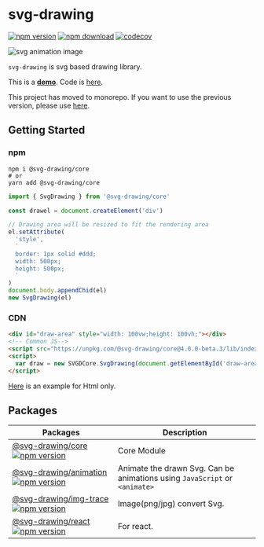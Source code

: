 # svg-drawing

[![npm version](https://img.shields.io/npm/v/@svg-drawing/core/latest.svg)](https://www.npmjs.com/package/svg-drawing) [![npm download](https://img.shields.io/npm/dm/@svg-drawing/core.svg)](https://www.npmjs.com/package/svg-drawing) [![codecov](https://codecov.io/gh/kmkzt/svg-drawing/branch/master/graph/badge.svg)](https://codecov.io/gh/kmkzt/svg-drawing)

![svg animation image](./logo.svg)

`svg-drawing` is svg based drawing library.

This is a **[demo](https://kmkzt.github.io/svg-drawing/)**.
Code is [here](examples/demo).

This project has moved to monorepo. If you want to use the previous version, please use [here](https://github.com/kmkzt/svg-drawing/tree/v3.0.0).

## Getting Started

### npm

```shell
npm i @svg-drawing/core
# or
yarn add @svg-drawing/core
```

```javascript
import { SvgDrawing } from '@svg-drawing/core'

const drawel = document.createElement('div')

// Drawing area will be resized to fit the rendering area
el.setAttribute(
  'style',
  `
  border: 1px solid #ddd;
  width: 500px;
  height: 500px;
  `
)
document.body.appendChid(el)
new SvgDrawing(el)
```

### CDN

```html
<div id="draw-area" style="width: 100vw;height: 100vh;"></div>
<!-- Common JS-->
<script src="https://unpkg.com/@svg-drawing/core@4.0.0-beta.3/lib/index.umd.js"></script>
<script>
  var draw = new SVGDCore.SvgDrawing(document.getElementById('draw-area'))
</script>
```

[Here](/example/demo/) is an example for Html only.

## Packages

| Packages                                                                                                                     | Description                                                                |
| ---------------------------------------------------------------------------------------------------------------------------- | -------------------------------------------------------------------------- |
| [@svg-drawing/core![npm version](https://img.shields.io/npm/v/@svg-drawing/core/latest.svg)](packages/core)                  | Core Module                                                                |
| [@svg-drawing/animation![npm version](https://img.shields.io/npm/v/@svg-drawing/animation/latest.svg)](packages/animation)   | Animate the drawn Svg. Can be animations using `JavaScript` or `<animate>` |
| [@svg-drawing/img-trace![npm version](https://img.shields.io/npm/v/@svg-drawing/img-trace/latest.svg)](packages/image-trace) | Image(png/jpg) convert Svg.                                                |
| [@svg-drawing/react![npm version](https://img.shields.io/npm/v/@svg-drawing/react/latest.svg)](packages/react)               | For react.                                                                 |
